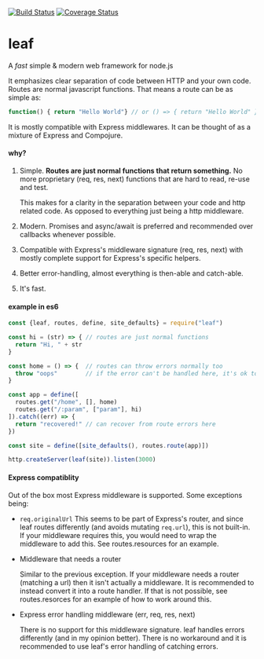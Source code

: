 [![Build Status](https://travis-ci.org/hnry/leaf.svg?branch=master)](https://travis-ci.org/hnry/leaf)
[![Coverage Status](https://coveralls.io/repos/github/hnry/leaf/badge.svg?branch=master)](https://coveralls.io/github/hnry/leaf?branch=master)

# leaf

A _fast_ simple & modern web framework for node.js

It emphasizes clear separation of code between HTTP and your own code. Routes are normal javascript functions. That means a route can be as simple as:
```js
function() { return "Hello World"} // or () => { return "Hello World" }
```

It is mostly compatible with Express middlewares. It can be thought of as a mixture of Express and Compojure.

#### why?

1. Simple. 
   __Routes are just normal functions that return something.__ 
   No more proprietary (req, res, next) functions that are hard to read, re-use and test.

   This makes for a clarity in the separation between your code and http related code. As opposed to everything just being a http middleware.
  
2. Modern. Promises and async/await is preferred and recommended over callbacks whenever possible.

3. Compatible with Express's middleware signature (req, res, next) with mostly complete support for Express's specific helpers.

4. Better error-handling, almost everything is then-able and catch-able.

5. It's fast. 

#### example in es6

```js
const {leaf, routes, define, site_defaults} = require("leaf")

const hi = (str) => { // routes are just normal functions
  return "Hi, " + str
}

const home = () => {  // routes can throw errors normally too
  throw "oops"        // if the error can't be handled here, it's ok to throw
}

const app = define([
  routes.get("/home", [], home)
  routes.get("/:param", ["param"], hi)
]).catch((err) => {
  return "recovered!" // can recover from route errors here
})

const site = define([site_defaults(), routes.route(app)])

http.createServer(leaf(site)).listen(3000)
```

#### Express compatiblity

Out of the box most Express middleware is supported. Some exceptions being:

- `req.originalUrl`
  This seems to be part of Express's router, and since leaf routes differently (and avoids mutating `req.url`), this is not built-in.
  If your middleware requires this, you would need to wrap the middleware to add this. See routes.resources for an example.
  
- Middleware that needs a router

  Similar to the previous exception. If your middleware needs a router (matching a url) then it isn't actually a middleware.
  It is recommended to instead convert it into a route handler. If that is not possible, see routes.resorces for an example of how to work around this.
  
- Express error handling middleware (err, req, res, next)

  There is no support for this middleware signature. leaf handles errors differently (and in my opinion better). There is no workaround and it is recommended to use leaf's error handling of catching errors.

